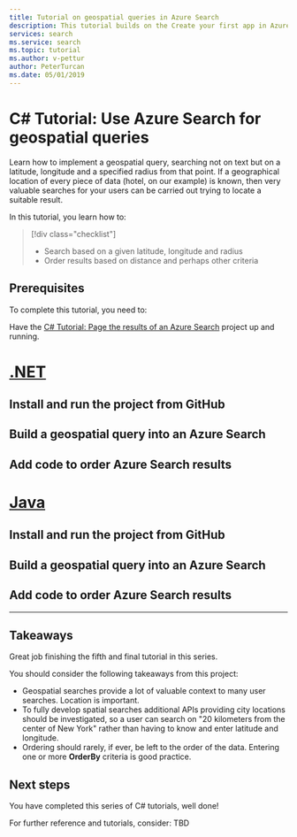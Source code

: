```yaml
---
title: Tutorial on geospatial queries in Azure Search
description: This tutorial builds on the Create your first app in Azure Search tutorial and the paging tutorial, to add geospatial searches (searches based on the distance a location is away from a given latitude and longitude).
services: search
ms.service: search
ms.topic: tutorial
ms.author: v-pettur
author: PeterTurcan
ms.date: 05/01/2019
---
```


# C# Tutorial: Use Azure Search for geospatial queries

Learn how to implement a geospatial query, searching not on text but on a latitude, longitude and a specified radius from that point. If a geographical location of every piece of data (hotel, on our example) is known, then very valuable searches for your users can be carried out trying to locate a suitable result.

In this tutorial, you learn how to:
> [!div class="checklist"]
> * Search based on a given latitude, longitude and radius
> * Order results based on distance and perhaps other criteria

## Prerequisites

To complete this tutorial, you need to:

Have the [C# Tutorial: Page the results of an Azure Search](tutorial-csharp-paging.md) project up and running.

# [\.NET](#tab/dotnet)

## Install and run the project from GitHub


## Build a geospatial query into an Azure Search

## Add code to order Azure Search results


# [Java](#tab/java)

## Install and run the project from GitHub


## Build a geospatial query into an Azure Search

## Add code to order Azure Search results


---
## Takeaways

Great job finishing the fifth and final tutorial in this series.

You should consider the following takeaways from this project:

* Geospatial searches provide a lot of valuable context to many user searches. Location is important.
* To fully develop spatial searches additional APIs providing city locations should be investigated, so a user can search on "20 kilometers from the center of New York" rather than having to know and enter latitude and longitude.
* Ordering should rarely, if ever, be left to the order of the data. Entering one or more **OrderBy** criteria is good practice.

## Next steps

You have completed this series of C# tutorials, well done! 

For further reference and tutorials, consider:
TBD